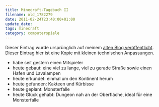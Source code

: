 ```yaml
---
title: Minecraft-Tagebuch II
filename: old_1782279
date: 2011-02-24T23:40:00+01:00
update_date:
tags: minecraft
category: computerspiele
---
```

Dieser Eintrag wurde ursprünglich auf meinem [alten Blog veröffentlicht](https://stu.blogger.de/stories/1782279/). Dieser Eintrag hier ist eine Kopie mit kleinen technischen Anpassungen.

- habe seit gestern einen Mitspieler
- heute gebaut: eine viel zu lange, viel zu gerade Straße sowie einen Hafen und Lavalampen
- heute erkundet: einmal um den Kontinent herum
- heute gefunden: Kakteen und Kürbisse
- heute geplant: Monsterfalle
- heute Glück gehabt: Dungeon nah an der Oberfläche, ideal für eine Monsterfalle
